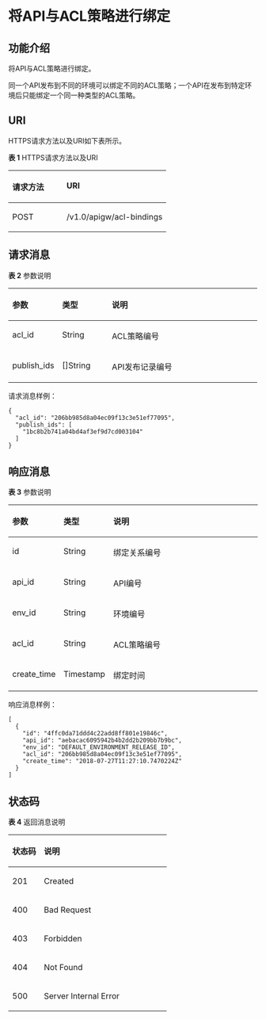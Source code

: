 # 将API与ACL策略进行绑定<a name="ZH-CN_TOPIC_0000001081837299"></a>

## 功能介绍<a name="zh-cn_topic_0118924505_section4185058"></a>

将API与ACL策略进行绑定。

同一个API发布到不同的环境可以绑定不同的ACL策略；一个API在发布到特定环境后只能绑定一个同一种类型的ACL策略。

## URI<a name="zh-cn_topic_0118924505_section37665524"></a>

HTTPS请求方法以及URI如下表所示。

**表 1**  HTTPS请求方法以及URI

<a name="zh-cn_topic_0118924505_table21134163"></a>
<table><thead align="left"><tr id="zh-cn_topic_0118924505_row20005630"><th class="cellrowborder" valign="top" width="34.339999999999996%" id="mcps1.2.3.1.1"><p id="zh-cn_topic_0118924505_p9843325"><a name="zh-cn_topic_0118924505_p9843325"></a><a name="zh-cn_topic_0118924505_p9843325"></a>请求方法</p>
</th>
<th class="cellrowborder" valign="top" width="65.66%" id="mcps1.2.3.1.2"><p id="zh-cn_topic_0118924505_p59111885"><a name="zh-cn_topic_0118924505_p59111885"></a><a name="zh-cn_topic_0118924505_p59111885"></a>URI</p>
</th>
</tr>
</thead>
<tbody><tr id="zh-cn_topic_0118924505_row23333398"><td class="cellrowborder" valign="top" width="34.339999999999996%" headers="mcps1.2.3.1.1 "><p id="zh-cn_topic_0118924505_p10957055"><a name="zh-cn_topic_0118924505_p10957055"></a><a name="zh-cn_topic_0118924505_p10957055"></a>POST</p>
</td>
<td class="cellrowborder" valign="top" width="65.66%" headers="mcps1.2.3.1.2 "><p id="zh-cn_topic_0118924505_p15106224"><a name="zh-cn_topic_0118924505_p15106224"></a><a name="zh-cn_topic_0118924505_p15106224"></a>/v1.0/apigw/acl-bindings</p>
</td>
</tr>
</tbody>
</table>

## 请求消息<a name="zh-cn_topic_0118924505_section3445397"></a>

**表 2**  参数说明

<a name="zh-cn_topic_0118924505_table15644626"></a>
<table><thead align="left"><tr id="zh-cn_topic_0118924505_row37216067"><th class="cellrowborder" valign="top" width="20%" id="mcps1.2.4.1.1"><p id="zh-cn_topic_0118924505_p61711446"><a name="zh-cn_topic_0118924505_p61711446"></a><a name="zh-cn_topic_0118924505_p61711446"></a>参数</p>
</th>
<th class="cellrowborder" valign="top" width="20%" id="mcps1.2.4.1.2"><p id="zh-cn_topic_0118924505_p32571238"><a name="zh-cn_topic_0118924505_p32571238"></a><a name="zh-cn_topic_0118924505_p32571238"></a>类型</p>
</th>
<th class="cellrowborder" valign="top" width="60%" id="mcps1.2.4.1.3"><p id="zh-cn_topic_0118924505_p21024602"><a name="zh-cn_topic_0118924505_p21024602"></a><a name="zh-cn_topic_0118924505_p21024602"></a>说明</p>
</th>
</tr>
</thead>
<tbody><tr id="zh-cn_topic_0118924505_row25271195"><td class="cellrowborder" valign="top" width="20%" headers="mcps1.2.4.1.1 "><p id="zh-cn_topic_0118924505_p33700880"><a name="zh-cn_topic_0118924505_p33700880"></a><a name="zh-cn_topic_0118924505_p33700880"></a>acl_id</p>
</td>
<td class="cellrowborder" valign="top" width="20%" headers="mcps1.2.4.1.2 "><p id="zh-cn_topic_0118924505_p45416737"><a name="zh-cn_topic_0118924505_p45416737"></a><a name="zh-cn_topic_0118924505_p45416737"></a>String</p>
</td>
<td class="cellrowborder" valign="top" width="60%" headers="mcps1.2.4.1.3 "><p id="zh-cn_topic_0118924505_p54877112"><a name="zh-cn_topic_0118924505_p54877112"></a><a name="zh-cn_topic_0118924505_p54877112"></a>ACL策略编号</p>
</td>
</tr>
<tr id="zh-cn_topic_0118924505_row24131960"><td class="cellrowborder" valign="top" width="20%" headers="mcps1.2.4.1.1 "><p id="zh-cn_topic_0118924505_p8531728"><a name="zh-cn_topic_0118924505_p8531728"></a><a name="zh-cn_topic_0118924505_p8531728"></a>publish_ids</p>
</td>
<td class="cellrowborder" valign="top" width="20%" headers="mcps1.2.4.1.2 "><p id="zh-cn_topic_0118924505_p19981344"><a name="zh-cn_topic_0118924505_p19981344"></a><a name="zh-cn_topic_0118924505_p19981344"></a>[]String</p>
</td>
<td class="cellrowborder" valign="top" width="60%" headers="mcps1.2.4.1.3 "><p id="zh-cn_topic_0118924505_p38451245151916"><a name="zh-cn_topic_0118924505_p38451245151916"></a><a name="zh-cn_topic_0118924505_p38451245151916"></a>API发布记录编号</p>
</td>
</tr>
</tbody>
</table>

请求消息样例：

```
{
  "acl_id": "206bb985d8a04ec09f13c3e51ef77095",
  "publish_ids": [
    "1bc8b2b741a04bd4af3ef9d7cd003104"
  ]
}
```

## 响应消息<a name="zh-cn_topic_0118924505_section10641712"></a>

**表 3**  参数说明

<a name="zh-cn_topic_0118924505_table34900477"></a>
<table><thead align="left"><tr id="zh-cn_topic_0118924505_row37249813"><th class="cellrowborder" valign="top" width="20%" id="mcps1.2.4.1.1"><p id="zh-cn_topic_0118924505_p64444853"><a name="zh-cn_topic_0118924505_p64444853"></a><a name="zh-cn_topic_0118924505_p64444853"></a>参数</p>
</th>
<th class="cellrowborder" valign="top" width="20%" id="mcps1.2.4.1.2"><p id="zh-cn_topic_0118924505_p52650614"><a name="zh-cn_topic_0118924505_p52650614"></a><a name="zh-cn_topic_0118924505_p52650614"></a>类型</p>
</th>
<th class="cellrowborder" valign="top" width="60%" id="mcps1.2.4.1.3"><p id="zh-cn_topic_0118924505_p36841343"><a name="zh-cn_topic_0118924505_p36841343"></a><a name="zh-cn_topic_0118924505_p36841343"></a>说明</p>
</th>
</tr>
</thead>
<tbody><tr id="zh-cn_topic_0118924505_row31358841"><td class="cellrowborder" valign="top" width="20%" headers="mcps1.2.4.1.1 "><p id="zh-cn_topic_0118924505_p57038220"><a name="zh-cn_topic_0118924505_p57038220"></a><a name="zh-cn_topic_0118924505_p57038220"></a>id</p>
</td>
<td class="cellrowborder" valign="top" width="20%" headers="mcps1.2.4.1.2 "><p id="zh-cn_topic_0118924505_p56693087"><a name="zh-cn_topic_0118924505_p56693087"></a><a name="zh-cn_topic_0118924505_p56693087"></a>String</p>
</td>
<td class="cellrowborder" valign="top" width="60%" headers="mcps1.2.4.1.3 "><p id="zh-cn_topic_0118924505_p28737306"><a name="zh-cn_topic_0118924505_p28737306"></a><a name="zh-cn_topic_0118924505_p28737306"></a>绑定关系编号</p>
</td>
</tr>
<tr id="zh-cn_topic_0118924505_row57309166"><td class="cellrowborder" valign="top" width="20%" headers="mcps1.2.4.1.1 "><p id="zh-cn_topic_0118924505_p11530906"><a name="zh-cn_topic_0118924505_p11530906"></a><a name="zh-cn_topic_0118924505_p11530906"></a>api_id</p>
</td>
<td class="cellrowborder" valign="top" width="20%" headers="mcps1.2.4.1.2 "><p id="zh-cn_topic_0118924505_p61588161"><a name="zh-cn_topic_0118924505_p61588161"></a><a name="zh-cn_topic_0118924505_p61588161"></a>String</p>
</td>
<td class="cellrowborder" valign="top" width="60%" headers="mcps1.2.4.1.3 "><p id="zh-cn_topic_0118924505_p22585165"><a name="zh-cn_topic_0118924505_p22585165"></a><a name="zh-cn_topic_0118924505_p22585165"></a>API编号</p>
</td>
</tr>
<tr id="zh-cn_topic_0118924505_row1939901"><td class="cellrowborder" valign="top" width="20%" headers="mcps1.2.4.1.1 "><p id="zh-cn_topic_0118924505_p22914267"><a name="zh-cn_topic_0118924505_p22914267"></a><a name="zh-cn_topic_0118924505_p22914267"></a>env_id</p>
</td>
<td class="cellrowborder" valign="top" width="20%" headers="mcps1.2.4.1.2 "><p id="zh-cn_topic_0118924505_p44116305"><a name="zh-cn_topic_0118924505_p44116305"></a><a name="zh-cn_topic_0118924505_p44116305"></a>String</p>
</td>
<td class="cellrowborder" valign="top" width="60%" headers="mcps1.2.4.1.3 "><p id="zh-cn_topic_0118924505_p16650952"><a name="zh-cn_topic_0118924505_p16650952"></a><a name="zh-cn_topic_0118924505_p16650952"></a>环境编号</p>
</td>
</tr>
<tr id="zh-cn_topic_0118924505_row15640843"><td class="cellrowborder" valign="top" width="20%" headers="mcps1.2.4.1.1 "><p id="zh-cn_topic_0118924505_p58948774"><a name="zh-cn_topic_0118924505_p58948774"></a><a name="zh-cn_topic_0118924505_p58948774"></a>acl_id</p>
</td>
<td class="cellrowborder" valign="top" width="20%" headers="mcps1.2.4.1.2 "><p id="zh-cn_topic_0118924505_p10121365"><a name="zh-cn_topic_0118924505_p10121365"></a><a name="zh-cn_topic_0118924505_p10121365"></a>String</p>
</td>
<td class="cellrowborder" valign="top" width="60%" headers="mcps1.2.4.1.3 "><p id="zh-cn_topic_0118924505_p14524225"><a name="zh-cn_topic_0118924505_p14524225"></a><a name="zh-cn_topic_0118924505_p14524225"></a>ACL策略编号</p>
</td>
</tr>
<tr id="zh-cn_topic_0118924505_row63609161"><td class="cellrowborder" valign="top" width="20%" headers="mcps1.2.4.1.1 "><p id="zh-cn_topic_0118924505_p52068378"><a name="zh-cn_topic_0118924505_p52068378"></a><a name="zh-cn_topic_0118924505_p52068378"></a>create_time</p>
</td>
<td class="cellrowborder" valign="top" width="20%" headers="mcps1.2.4.1.2 "><p id="zh-cn_topic_0118924505_p56789084"><a name="zh-cn_topic_0118924505_p56789084"></a><a name="zh-cn_topic_0118924505_p56789084"></a>Timestamp</p>
</td>
<td class="cellrowborder" valign="top" width="60%" headers="mcps1.2.4.1.3 "><p id="zh-cn_topic_0118924505_p36513078"><a name="zh-cn_topic_0118924505_p36513078"></a><a name="zh-cn_topic_0118924505_p36513078"></a>绑定时间</p>
</td>
</tr>
</tbody>
</table>

响应消息样例：

```
[
  {
    "id": "4ffc0da71ddd4c22add8ff801e19846c",
    "api_id": "aebacac6095942b4b2dd2b209bb7b9bc",
    "env_id": "DEFAULT_ENVIRONMENT_RELEASE_ID",
    "acl_id": "206bb985d8a04ec09f13c3e51ef77095",
    "create_time": "2018-07-27T11:27:10.7470224Z"
  }
]
```

## 状态码<a name="zh-cn_topic_0118924505_section31008574"></a>

**表 4**  返回消息说明

<a name="zh-cn_topic_0118924505_table63806506"></a>
<table><thead align="left"><tr id="zh-cn_topic_0118924505_row17466566"><th class="cellrowborder" valign="top" width="20%" id="mcps1.2.3.1.1"><p id="zh-cn_topic_0118924505_p5505760"><a name="zh-cn_topic_0118924505_p5505760"></a><a name="zh-cn_topic_0118924505_p5505760"></a>状态码</p>
</th>
<th class="cellrowborder" valign="top" width="80%" id="mcps1.2.3.1.2"><p id="zh-cn_topic_0118924505_p43313406"><a name="zh-cn_topic_0118924505_p43313406"></a><a name="zh-cn_topic_0118924505_p43313406"></a>说明</p>
</th>
</tr>
</thead>
<tbody><tr id="zh-cn_topic_0118924505_row18725001"><td class="cellrowborder" valign="top" width="20%" headers="mcps1.2.3.1.1 "><p id="zh-cn_topic_0118924505_p40330088"><a name="zh-cn_topic_0118924505_p40330088"></a><a name="zh-cn_topic_0118924505_p40330088"></a>201</p>
</td>
<td class="cellrowborder" valign="top" width="80%" headers="mcps1.2.3.1.2 "><p id="zh-cn_topic_0118924505_p73578115452"><a name="zh-cn_topic_0118924505_p73578115452"></a><a name="zh-cn_topic_0118924505_p73578115452"></a>Created</p>
</td>
</tr>
<tr id="zh-cn_topic_0118924505_row6951972"><td class="cellrowborder" valign="top" width="20%" headers="mcps1.2.3.1.1 "><p id="zh-cn_topic_0118924505_p26238821"><a name="zh-cn_topic_0118924505_p26238821"></a><a name="zh-cn_topic_0118924505_p26238821"></a>400</p>
</td>
<td class="cellrowborder" valign="top" width="80%" headers="mcps1.2.3.1.2 "><p id="zh-cn_topic_0118924505_p44969751"><a name="zh-cn_topic_0118924505_p44969751"></a><a name="zh-cn_topic_0118924505_p44969751"></a>Bad Request</p>
</td>
</tr>
<tr id="zh-cn_topic_0118924505_row2074577"><td class="cellrowborder" valign="top" width="20%" headers="mcps1.2.3.1.1 "><p id="zh-cn_topic_0118924505_p33823087"><a name="zh-cn_topic_0118924505_p33823087"></a><a name="zh-cn_topic_0118924505_p33823087"></a>403</p>
</td>
<td class="cellrowborder" valign="top" width="80%" headers="mcps1.2.3.1.2 "><p id="zh-cn_topic_0118924505_p55315537"><a name="zh-cn_topic_0118924505_p55315537"></a><a name="zh-cn_topic_0118924505_p55315537"></a>Forbidden</p>
</td>
</tr>
<tr id="zh-cn_topic_0118924505_row28077792"><td class="cellrowborder" valign="top" width="20%" headers="mcps1.2.3.1.1 "><p id="zh-cn_topic_0118924505_p59708643"><a name="zh-cn_topic_0118924505_p59708643"></a><a name="zh-cn_topic_0118924505_p59708643"></a>404</p>
</td>
<td class="cellrowborder" valign="top" width="80%" headers="mcps1.2.3.1.2 "><p id="zh-cn_topic_0118924505_p4561952"><a name="zh-cn_topic_0118924505_p4561952"></a><a name="zh-cn_topic_0118924505_p4561952"></a>Not Found</p>
</td>
</tr>
<tr id="zh-cn_topic_0118924505_row41057571"><td class="cellrowborder" valign="top" width="20%" headers="mcps1.2.3.1.1 "><p id="zh-cn_topic_0118924505_p37328935"><a name="zh-cn_topic_0118924505_p37328935"></a><a name="zh-cn_topic_0118924505_p37328935"></a>500</p>
</td>
<td class="cellrowborder" valign="top" width="80%" headers="mcps1.2.3.1.2 "><p id="zh-cn_topic_0118924505_p6744143"><a name="zh-cn_topic_0118924505_p6744143"></a><a name="zh-cn_topic_0118924505_p6744143"></a>Server Internal Error</p>
</td>
</tr>
</tbody>
</table>

